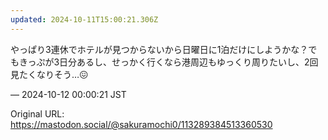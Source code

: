 ```yaml
---
updated: 2024-10-11T15:00:21.306Z
---
```


<p>やっぱり3連休でホテルが見つからないから日曜日に1泊だけにしようかな？でもきっぷが3日分あるし、せっかく行くなら港周辺もゆっくり周りたいし、2回見たくなりそう…😖</p>

&mdash; 2024-10-12 00:00:21 JST

Original URL: https://mastodon.social/@sakuramochi0/113289384513360530
